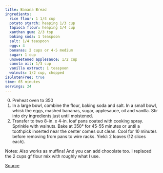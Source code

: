 ```yaml
---
title: Banana Bread
ingredients:
  rice flour: 1 1/4 cup
  potato starch: heaping 1/3 cup
  tapioca flour: heaping 1/4 cup
  xanthan gum: 2/3 tsp
  baking soda: 1 teaspoon
  salt: 1/4 teaspoon
  eggs: 4
  bananas: 2 cups or 4-5 medium
  sugar: 1 cup
  unsweetened applesauce: 1/2 cup
  canola oil: 1/3 cup
  vanilla extract: 1 teaspoon
  walnuts: 1/2 cup, chopped
isGlutenFree: true
time: 65 minutes
servings: 24
---
```

0. Preheat oven to 350
1. In a large bowl, combine the flour, baking soda and salt. In a small bowl, whisk the eggs, mashed bananas, sugar, applesauce, oil and vanilla. Stir into dry ingredients just until moistened.
2. Transfer to two 8-in. x 4-in. loaf pans coated with cooking spray. Sprinkle with walnuts. Bake at 350° for 45-55 minutes or until a toothpick inserted near the center comes out clean. Cool for 10 minutes before removing from pans to wire racks. Yield: 2 loaves (12 slices each).

Notes: Also works as muffins! And you can add chocolate too. I replaced the 2 cups gf flour mix with roughly what I use.

[Source](http://www.tasteofhome.com/recipes/gluten-free-banana-bread)
